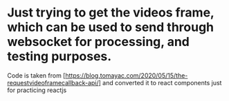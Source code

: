 # Just trying to get the videos frame, which can be used to send through websocket for processing, and testing purposes.

Code is taken from [https://blog.tomayac.com/2020/05/15/the-requestvideoframecallback-api/] and converted it to react components just for practicing reactjs
